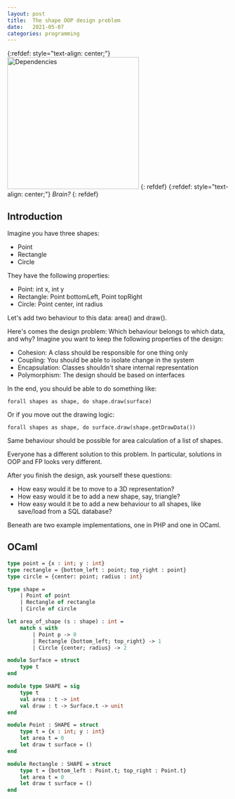 ```yaml
---
layout: post
title:  The shape OOP design problem
date:   2021-05-07
categories: programming
---
```


{:refdef: style="text-align: center;"}
<img src="{{ site.url }}/assets/img/brain.webp" alt="Dependencies" height="300px"/>
{: refdef}
{:refdef: style="text-align: center;"}
*Brain?*
{: refdef}

## Introduction

Imagine you have three shapes:

* Point
* Rectangle
* Circle

They have the following properties:

* Point: int x, int y
* Rectangle: Point bottomLeft, Point topRight
* Circle: Point center, int radius

Let's add two behaviour to this data: area() and draw().

Here's comes the design problem: Which behaviour belongs to which data, and why? Imagine you want to keep the following properties of the design:

* Cohesion: A class should be responsible for one thing only
* Coupling: You should be able to isolate change in the system
* Encapsulation: Classes shouldn't share internal representation
* Polymorphism: The design should be based on interfaces

In the end, you should be able to do something like:

```
forall shapes as shape, do shape.draw(surface)
```

Or if you move out the drawing logic:

```
forall shapes as shape, do surface.draw(shape.getDrawData())
```

Same behaviour should be possible for area calculation of a list of shapes.

Everyone has a different solution to this problem. In particular, solutions in OOP and FP looks very different.

After you finish the design, ask yourself these questions:

* How easy would it be to move to a 3D representation?
* How easy would it be to add a new shape, say, triangle?
* How easy would it be to add a new behaviour to all shapes, like save/load from a SQL database?

Beneath are two example implementations, one in PHP and one in OCaml.

## OCaml

```ocaml
type point = {x : int; y : int}
type rectangle = {bottom_left : point; top_right : point}
type circle = {center: point; radius : int}

type shape =
    | Point of point
    | Rectangle of rectangle
    | Circle of circle

let area_of_shape (s : shape) : int =
    match s with
        | Point p -> 0
        | Rectangle {bottom_left; top_right} -> 1
        | Circle {center; radius} -> 2

module Surface = struct
    type t
end

module type SHAPE = sig
    type t
    val area : t -> int
    val draw : t -> Surface.t -> unit
end

module Point : SHAPE = struct
    type t = {x : int; y : int}
    let area t = 0
    let draw t surface = ()
end

module Rectangle : SHAPE = struct
    type t = {bottom_left : Point.t; top_right : Point.t}
    let area t = 0
    let draw t surface = ()
end
```

